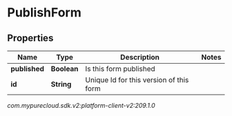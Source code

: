 # PublishForm


## Properties

| Name | Type | Description | Notes |
| ------------ | ------------- | ------------- | ------------- |
| **published** | **Boolean** | Is this form published |  |
| **id** | **String** | Unique Id for this version of this form |  |




_com.mypurecloud.sdk.v2:platform-client-v2:209.1.0_
